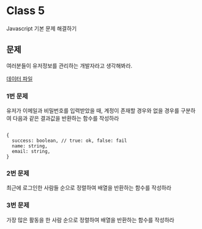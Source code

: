 # Class 5

Javascript 기본 문제 해결하기

## 문제

여러분들이 유저정보를 관리하는 개발자라고 생각해봐라.

[데이터 파일](https://github.com/peacemain-club/web-lecture/blob/master/class5/data.js)

### 1번 문제

유저가 이메일과 비밀번호를 입력받았을 때, 계정이 존재할 경우와 없을 경우를 구분하여 다음과 같은 결과값을 반환하는 함수를 작성하라

```

{
  success: boolean, // true: ok, false: fail
  name: string,
  email: string,
}

```

### 2번 문제

최근에 로그인한 사람들 순으로 정렬하여 배열을 반환하는 함수를 작성하라

### 3번 문제

가장 많은 활동을 한 사람 순으로 정렬하여 배열을 반환하는 함수를 작성하라
